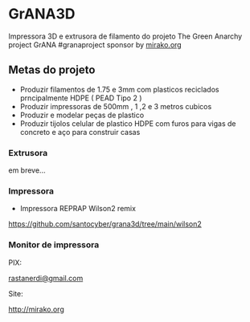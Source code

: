 # GrANA3D
Impressora 3D e extrusora de filamento do projeto The Green Anarchy project GrANA #granaproject sponsor by [mirako.org](http://mirako.org)

## Metas do projeto
- Produzir filamentos de 1.75 e 3mm com plasticos reciclados prncipalmente HDPE ( PEAD Tipo 2 )
- Produzir impressoras de 500mm , 1 ,2 e 3 metros cubicos
- Produzir e modelar peças de plastico
- Produzir tijolos celular de plastico HDPE com furos para vigas de concreto e aço para construir casas

### Extrusora
em breve...

### Impressora
- Impressora REPRAP Wilson2 remix 

https://github.com/santocyber/grana3d/tree/main/wilson2

### Monitor de impressora








PIX:

rastanerdi@gmail.com

Site:

http://mirako.org
